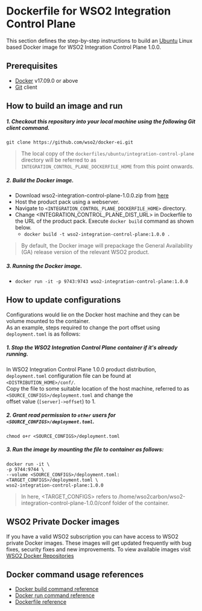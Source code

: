 # Dockerfile for WSO2 Integration Control Plane

This section defines the step-by-step instructions to build an [Ubuntu](https://hub.docker.com/_/ubuntu/) Linux based Docker image for WSO2 Integration Control Plane 1.0.0.

## Prerequisites

* [Docker](https://www.docker.com/get-docker) v17.09.0 or above
* [Git](https://git-scm.com/book/en/v2/Getting-Started-Installing-Git) client

## How to build an image and run

##### 1. Checkout this repository into your local machine using the following Git client command.

```
git clone https://github.com/wso2/docker-ei.git
```

>The local copy of the `dockerfiles/ubuntu/integration-control-plane` directory will be referred to as `INTEGRATION_CONTROL_PLANE_DOCKERFILE_HOME` from this point onwards.

##### 2. Build the Docker image.

- Download wso2-integration-control-plane-1.0.0.zip from [here](https://wso2.com/micro-integrator)
- Host the product pack using a webserver.
- Navigate to `<INTEGRATION_CONTROL_PLANE_DOCKERFILE_HOME>` directory. <br>
- Change <INTEGRATION_CONTROL_PLANE_DIST_URL> in Dockerfile to the URL of the product pack.
  Execute `docker build` command as shown below.
    + `docker build -t wso2-integration-control-plane:1.0.0 .`

> By default, the Docker image will prepackage the General Availability (GA) release version of the relevant WSO2 product.

##### 3. Running the Docker image.

- `docker run -it -p 9743:9743 wso2-integration-control-plane:1.0.0`

## How to update configurations

Configurations would lie on the Docker host machine and they can be volume mounted to the container. <br>
As an example, steps required to change the port offset using `deployment.toml` is as follows:

##### 1. Stop the WSO2 Integration Control Plane container if it's already running.

In WSO2 Integration Control Plane 1.0.0 product distribution, `deployment.toml` configuration file can be found at `<DISTRIBUTION_HOME>/conf/`.<br>
Copy the file to some suitable location of the host machine, referred to as `<SOURCE_CONFIGS>/deployment.toml` and change the<br>
offset value (`[server]->offset`) to 1.

##### 2. Grant read permission to `other` users for `<SOURCE_CONFIGS>/deployment.toml`.

```
chmod o+r <SOURCE_CONFIGS>/deployment.toml
```

##### 3. Run the image by mounting the file to container as follows:

```
docker run -it \
-p 9744:9744 \
--volume <SOURCE_CONFIGS>/deployment.toml:<TARGET_CONFIGS>/deployment.toml \
wso2-integration-control-plane:1.0.0
```

> In here, <TARGET_CONFIGS> refers to /home/wso2carbon/wso2-integration-control-plane-1.0.0/conf folder of the container.

## WSO2 Private Docker images

If you have a valid WSO2 subscription you can have access to WSO2 private Docker images. These images will get updated frequently with bug fixes, security fixes and new improvements. To view available images visit [WSO2 Docker Repositories](https://docker.wso2.com/)

## Docker command usage references

* [Docker build command reference](https://docs.docker.com/engine/reference/commandline/build/)
* [Docker run command reference](https://docs.docker.com/engine/reference/run/)
* [Dockerfile reference](https://docs.docker.com/engine/reference/builder/)
